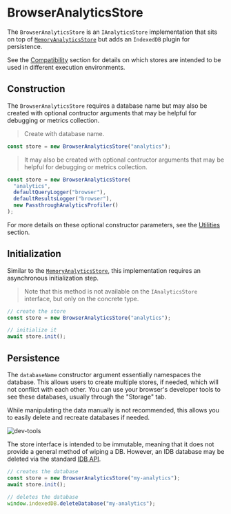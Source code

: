 # BrowserAnalyticsStore

The `BrowserAnalyticsStore` is an `IAnalyticsStore` implementation that sits on top of [`MemoryAnalyticsStore`](#memoryanalyticsstore) but adds an `IndexedDB` plugin for persistence.

<aside class="notice">
See the <a href="#compatibility">Compatibility</a> section for details on which stores are intended to be used in different execution environments.
</aside>

## Construction

The `BrowserAnalyticsStore` requires a database name but may also be created with optional contructor arguments that may be helpful for debugging or metrics collection.

> Create with database name.

```typescript
const store = new BrowserAnalyticsStore("analytics");
```

> It may also be created with optional contructor arguments that may be helpful for debugging or metrics collection.

```typescript
const store = new BrowserAnalyticsStore(
  "analytics",
  defaultQueryLogger("browser"),
  defaultResultsLogger("browser"),
  new PassthroughAnalyticsProfiler()
);
```

For more details on these optional constructor parameters, see the [Utilities](#utilities) section.

## Initialization

Similar to the [`MemoryAnalyticsStore`](#memoryanalyticsstore), this implementation requires an asynchronous initialization step.

> Note that this method is not available on the `IAnalyticsStore` interface, but only on the concrete type.

```typescript
// create the store
const store = new BrowserAnalyticsStore("analytics");

// initialize it
await store.init();
```

## Persistence

The `databaseName` constructor argument essentially namespaces the database. This allows users to create multiple stores, if needed, which will not conflict with each other. You can use your browser's developer tools to see these databases, usually through the "Storage" tab.

<aside class="notice">
While manipulating the data manually is not recommended, this allows you to easily delete and recreate databases if needed.
</aside>

![dev-tools](./images/indexeddb.png)

The store interface is intended to be immutable, meaning that it does not provide a general method of wiping a DB. However, an IDB database may be deleted via the standard [IDB API](https://developer.mozilla.org/en-US/docs/Web/API/IndexedDB_API).

```typescript
// creates the database
const store = new BrowserAnalyticsStore("my-analytics");
await store.init();

// deletes the database
window.indexedDB.deleteDatabase("my-analytics");
```

